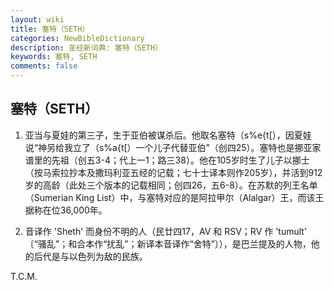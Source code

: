 ```yaml
---
layout: wiki
title: 塞特（SETH）
categories: NewBibleDictionary
description: 圣经新词典: 塞特（SETH）
keywords: 塞特, SETH
comments: false
---
```


## 塞特（SETH）

1. 亚当与夏娃的第三子，生于亚伯被谋杀后。他取名塞特（s%e{t[），因夏娃说“神另给我立了（s%a{t[）一个儿子代替亚伯”（创四25）。塞特也是挪亚家谱里的先祖（创五3-4；代上一1；路三38）。他在105岁时生了儿子以挪士（按马索拉抄本及撒玛利亚五经的记载；七十士译本则作205岁），并活到912岁的高龄（此处三个版本的记载相同；创四26，五6-8）。在苏默的列王名单（Sumerian King List）中，与塞特对应的是阿拉甲尔（Alalgar）王，而该王据称在位36,000年。

2. 音译作 'Sheth' 而身份不明的人（民廿四17，AV 和 RSV；RV 作 'tumult' 〔“骚乱”；和合本作“扰乱”；新译本音译作“舍特”〕），是巴兰提及的人物，他的后代是与以色列为敌的民族。

T.C.M.








